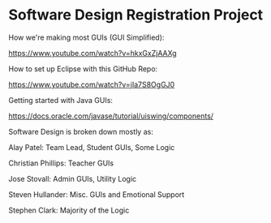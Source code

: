 # Software Design Registration Project

How we're making most GUIs (GUI Simplified):

https://www.youtube.com/watch?v=hkxGxZjAAXg

How to set up Eclipse with this GitHub Repo:

https://www.youtube.com/watch?v=jIa7S8OgGJ0

Getting started with Java GUIs:

https://docs.oracle.com/javase/tutorial/uiswing/components/

Software Design is broken down mostly as:

Alay Patel: Team Lead, Student GUIs, Some Logic

Christian Phillips: Teacher GUIs

Jose Stovall: Admin GUIs, Utility Logic

Steven Hullander: Misc. GUIs and Emotional Support

Stephen Clark: Majority of the Logic